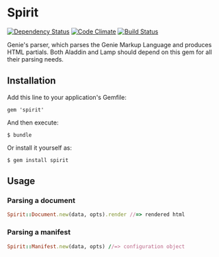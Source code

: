 # Spirit
[![Dependency Status](https://gemnasium.com/jimjh/genie-parser.png)](https://gemnasium.com/jimjh/genie-parser)
[![Code Climate](https://codeclimate.com/github/jimjh/genie-parser.png)](https://codeclimate.com/github/jimjh/genie-parser)
[![Build Status](https://travis-ci.org/jimjh/genie-parser.png)](https://travis-ci.org/jimjh/genie-parser)

Genie's parser, which parses the Genie Markup Language and produces HTML
partials. Both Aladdin and Lamp should depend on this gem for all their parsing
needs.

## Installation

Add this line to your application's Gemfile:

    gem 'spirit'

And then execute:

    $ bundle

Or install it yourself as:

    $ gem install spirit

## Usage

### Parsing a document

```rb
Spirit::Document.new(data, opts).render //=> rendered html
```

### Parsing a manifest

```rb
Spirit::Manifest.new(data, opts) //=> configuration object
```
